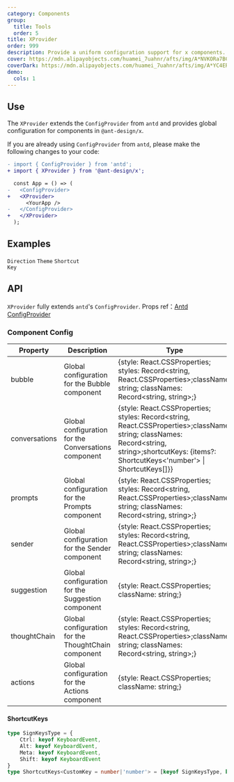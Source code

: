 ```yaml
---
category: Components
group:
  title: Tools
  order: 5
title: XProvider
order: 999
description: Provide a uniform configuration support for x components.
cover: https://mdn.alipayobjects.com/huamei_7uahnr/afts/img/A*NVKORa7BCVwAAAAAAAAAAAAADrJ8AQ/original
coverDark: https://mdn.alipayobjects.com/huamei_7uahnr/afts/img/A*YC4ERpGAddoAAAAAAAAAAAAADrJ8AQ/originaloriginal
demo:
  cols: 1
---
```


## Use

The `XProvider` extends the `ConfigProvider` from `antd` and provides global configuration for components in `@ant-design/x`.

If you are already using `ConfigProvider` from `antd`, please make the following changes to your code:

```diff
- import { ConfigProvider } from 'antd';
+ import { XProvider } from '@ant-design/x';

  const App = () => (
-   <ConfigProvider>
+   <XProvider>
      <YourApp />
-   </ConfigProvider>
+   </XProvider>
  );
```

## Examples

<!-- prettier-ignore -->
<code src="./demo/direction.tsx" background="grey">Direction</code>
<code src="./demo/theme.tsx" background="grey">Theme</code>
<code src="./demo/shortcutKeys.tsx" background="grey">Shortcut Key</code>

## API

`XProvider` fully extends `antd`'s `ConfigProvider`. Props ref：[Antd ConfigProvider](https://ant-design.antgroup.com/components/config-provider-cn#api)

### Component Config

<!-- prettier-ignore -->
| Property | Description | Type | Default | Version |
| --- | --- | --- | --- | --- |
| bubble | Global configuration for the Bubble component | {style: React.CSSProperties; styles: Record<string, React.CSSProperties>;className: string; classNames: Record<string, string>;} | - | - |
| conversations | Global configuration for the Conversations component | {style: React.CSSProperties; styles: Record<string, React.CSSProperties>;className: string; classNames: Record<string, string>;shortcutKeys: {items?: ShortcutKeys<'number'> \| ShortcutKeys<number>[]}}  | - | - |
| prompts | Global configuration for the Prompts component | {style: React.CSSProperties; styles: Record<string, React.CSSProperties>;className: string; classNames: Record<string, string>;} | - | - |
| sender | Global configuration for the Sender component | {style: React.CSSProperties; styles: Record<string, React.CSSProperties>;className: string; classNames: Record<string, string>;} | - | - |
| suggestion | Global configuration for the Suggestion component | {style: React.CSSProperties; className: string;} | - |  |
| thoughtChain | Global configuration for the ThoughtChain component | {style: React.CSSProperties; styles: Record<string, React.CSSProperties>;className: string; classNames: Record<string, string>;}| - |  |
| actions | Global configuration for the Actions component | {style: React.CSSProperties; className: string;}| - |  |

#### ShortcutKeys

```ts
type SignKeysType = {
    Ctrl: keyof KeyboardEvent,
    Alt: keyof KeyboardEvent,
    Meta: keyof KeyboardEvent,
    Shift: keyof KeyboardEvent
}
type ShortcutKeys<CustomKey = number|'number'> = [keyof SignKeysType, keyof SignKeysType, CustomKey] | [keyof SignKeysType, CustomKey]
```